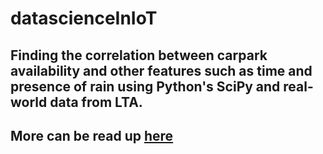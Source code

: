 # datascienceInIoT

## Finding the correlation between carpark availability and other features such as time and presence of rain using Python's SciPy and real-world data from LTA.
## More can be read up [here](https://docs.google.com/presentation/d/1mFqCnmNN1ZQYiBxPvPCahg1ePZRB8OIS/edit?usp=sharing&ouid=109031174266191901115&rtpof=true&sd=true)
